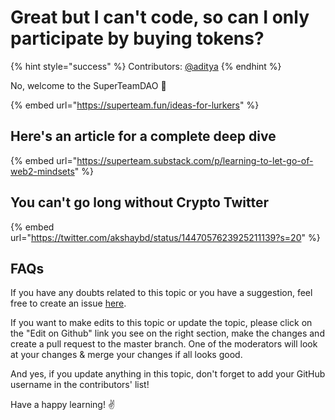 # Great but I can't code, so can I only participate by buying tokens?

{% hint style="success" %}
Contributors: [@aditya](https://twitter.com/aditay7s)
{% endhint %}

No, welcome to the SuperTeamDAO 🙂

{% embed url="https://superteam.fun/ideas-for-lurkers" %}

## Here's an article for a complete deep dive

{% embed url="https://superteam.substack.com/p/learning-to-let-go-of-web2-mindsets" %}

## You can't go long without Crypto Twitter

{% embed url="https://twitter.com/akshaybd/status/1447057623925211139?s=20" %}

## FAQs

If you have any doubts related to this topic or you have a suggestion, feel free to create an issue [here](https://github.com/SuperteamDAO/ground-zero/issues).

If you want to make edits to this topic or update the topic, please click on the "Edit on Github" link you see on the right section, make the changes and create a pull request to the master branch. One of the moderators will look at your changes & merge your changes if all looks good.

And yes, if you update anything in this topic, don't forget to add your GitHub username in the contributors' list!

Have a happy learning! ✌️
